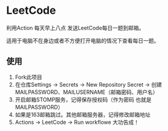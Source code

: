 # LeetCode

利用Action 每天早上八点 发送LeetCode每日一题到邮箱。

适用于电脑不在身边或者不方便打开电脑的情况下查看每日一题。

## 使用
1. Fork此项目
2. 在仓库Settings -> Secrets -> New Repository Secret -> 创建 MAILPASSWORD、MAILUSERNAME（邮箱密码、用户名）
3. 开启邮箱STOMP服务，记得保存授权码（作为密码 也就是MAILPASSWORD）
4. 如果是163邮箱跳过。其他邮箱服务器，记得修改邮箱地址
5. Actions -> LeetCode -> Run workflowe 大功告成！
